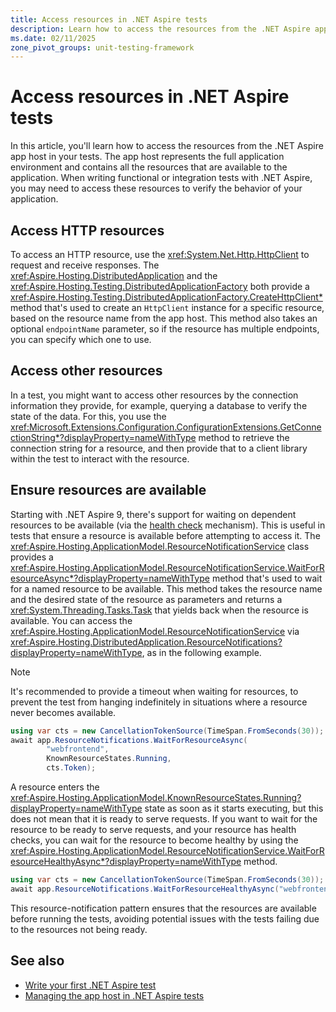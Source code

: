 ```yaml
---
title: Access resources in .NET Aspire tests
description: Learn how to access the resources from the .NET Aspire app host in your tests.
ms.date: 02/11/2025
zone_pivot_groups: unit-testing-framework
---
```


# Access resources in .NET Aspire tests

In this article, you'll learn how to access the resources from the .NET Aspire app host in your tests. The app host represents the full application environment and contains all the resources that are available to the application. When writing functional or integration tests with .NET Aspire, you may need to access these resources to verify the behavior of your application.

## Access HTTP resources

To access an HTTP resource, use the <xref:System.Net.Http.HttpClient> to request and receive responses. The <xref:Aspire.Hosting.DistributedApplication> and the <xref:Aspire.Hosting.Testing.DistributedApplicationFactory> both provide a <xref:Aspire.Hosting.Testing.DistributedApplicationFactory.CreateHttpClient*> method that's used to create an `HttpClient` instance for a specific resource, based on the resource name from the app host. This method also takes an optional `endpointName` parameter, so if the resource has multiple endpoints, you can specify which one to use.

## Access other resources

In a test, you might want to access other resources by the connection information they provide, for example, querying a database to verify the state of the data. For this, you use the <xref:Microsoft.Extensions.Configuration.ConfigurationExtensions.GetConnectionString*?displayProperty=nameWithType> method to retrieve the connection string for a resource, and then provide that to a client library within the test to interact with the resource.

## Ensure resources are available

Starting with .NET Aspire 9, there's support for waiting on dependent resources to be available (via the [health check](../fundamentals/health-checks.md) mechanism). This is useful in tests that ensure a resource is available before attempting to access it. The <xref:Aspire.Hosting.ApplicationModel.ResourceNotificationService> class provides a <xref:Aspire.Hosting.ApplicationModel.ResourceNotificationService.WaitForResourceAsync*?displayProperty=nameWithType> method that's used to wait for a named resource to be available. This method takes the resource name and the desired state of the resource as parameters and returns a <xref:System.Threading.Tasks.Task> that yields back when the resource is available. You can access the <xref:Aspire.Hosting.ApplicationModel.ResourceNotificationService> via <xref:Aspire.Hosting.DistributedApplication.ResourceNotifications?displayProperty=nameWithType>, as in the following example.

> [!NOTE]
> It's recommended to provide a timeout when waiting for resources, to prevent the test from hanging indefinitely in situations where a resource never becomes available.

```csharp
using var cts = new CancellationTokenSource(TimeSpan.FromSeconds(30));
await app.ResourceNotifications.WaitForResourceAsync(
        "webfrontend",  
        KnownResourceStates.Running,
        cts.Token); 
```

A resource enters the <xref:Aspire.Hosting.ApplicationModel.KnownResourceStates.Running?displayProperty=nameWithType> state as soon as it starts executing, but this does not mean that it is ready to serve requests. If you want to wait for the resource to be ready to serve requests, and your resource has health checks, you can wait for the resource to become healthy by using the <xref:Aspire.Hosting.ApplicationModel.ResourceNotificationService.WaitForResourceHealthyAsync*?displayProperty=nameWithType> method.

```csharp
using var cts = new CancellationTokenSource(TimeSpan.FromSeconds(30));
await app.ResourceNotifications.WaitForResourceHealthyAsync("webfrontend", cts.Token);
```

This resource-notification pattern ensures that the resources are available before running the tests, avoiding potential issues with the tests failing due to the resources not being ready.

## See also

- [Write your first .NET Aspire test](./write-your-first-test.md)  
- [Managing the app host in .NET Aspire tests](./manage-app-host.md)
